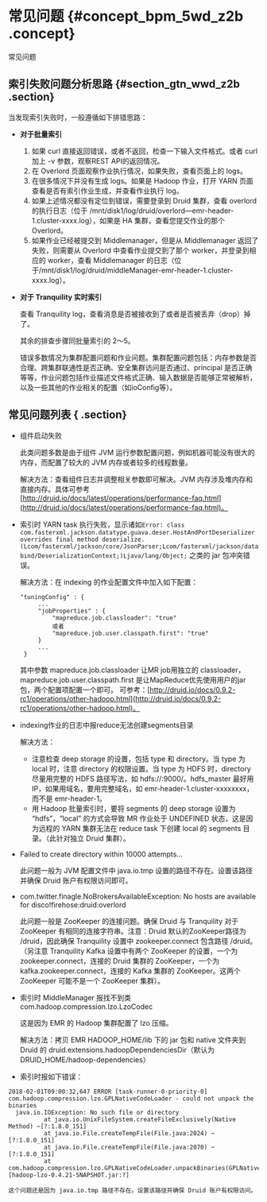 # 常见问题 {#concept_bpm_5wd_z2b .concept}

常见问题

## 索引失败问题分析思路 {#section_gtn_wwd_z2b .section}

当发现索引失败时，一般遵循如下排错思路：

-   **对于批量索引**
    1.  如果 curl 直接返回错误，或者不返回，检查一下输入文件格式。或者 curl 加上 -v 参数，观察REST API的返回情况。
    2.  在 Overlord 页面观察作业执行情况，如果失败，查看页面上的 logs。
    3.  在很多情况下并没有生成 logs。如果是 Hadoop 作业，打开 YARN 页面查看是否有索引作业生成，并查看作业执行 log。
    4.  如果上述情况都没有定位到错误，需要登录到 Druid 集群，查看 overlord 的执行日志（位于 /mnt/disk1/log/druid/overlord—emr-header-1.cluster-xxxx.log），如果是 HA 集群，查看您提交作业的那个 Overlord。
    5.  如果作业已经被提交到 Middlemanager，但是从 Middlemanager 返回了失败，则需要从 Overlord 中查看作业提交到了那个 worker，并登录到相应的 worker，查看 Middlemanager 的日志（位于/mnt/disk1/log/druid/middleManager-emr-header-1.cluster-xxxx.log）。
-   **对于 Tranquility 实时索引**

    查看 Tranquility log，查看消息是否被接收到了或者是否被丢弃（drop）掉了。

    其余的排查步骤同批量索引的 2～5。

    错误多数情况为集群配置问题和作业问题。集群配置问题包括：内存参数是否合理、跨集群联通性是否正确、安全集群访问是否通过、principal 是否正确等等，作业问题包括作业描述文件格式正确、输入数据是否能够正常被解析，以及一些其他的作业相关的配置（如ioConfig等）。


## 常见问题列表 { .section}

-   组件启动失败

    此类问题多数是由于组件 JVM 运行参数配置问题，例如机器可能没有很大的内存，而配置了较大的 JVM 内存或者较多的线程数量。

    解决方法：查看组件日志并调整相关参数即可解决。JVM 内存涉及堆内存和直接内存。具体可参考[http://druid.io/docs/latest/operations/performance-faq.html](http://druid.io/docs/latest/operations/performance-faq.html)。

-   索引时 YARN task 执行失败，显示诸如`Error: class com.fasterxml.jackson.datatype.guava.deser.HostAndPortDeserializer overrides final method deserialize.(Lcom/fasterxml/jackson/core/JsonParser;Lcom/fasterxml/jackson/databind/DeserializationContext;)Ljava/lang/Object;` 之类的 jar 包冲突错误。

    解决方法：在 indexing 的作业配置文件中加入如下配置：

    ```
    "tuningConfig" : {
         ...
         "jobProperties" : {
             "mapreduce.job.classloader": "true"
             或者
             "mapreduce.job.user.classpath.first": "true"
         }
         ...
     }
    ```

    其中参数 mapreduce.job.classloader 让MR job用独立的 classloader，mapreduce.job.user.classpath.first 是让MapReduce优先使用用户的jar包，两个配置项配置一个即可。 可参考：[http://druid.io/docs/0.9.2-rc1/operations/other-hadoop.html](http://druid.io/docs/0.9.2-rc1/operations/other-hadoop.html)。

-   indexing作业的日志中报reduce无法创建segments目录

    解决方法：

    -   注意检查 deep storage 的设置，包括 type 和 directory。当 type 为 local 时，注意 directory 的权限设置。当 type 为 HDFS 时，directory 尽量用完整的 HDFS 路径写法，如 hdfs://:9000/。hdfs\_master 最好用 IP，如果用域名，要用完整域名，如 emr-header-1.cluster-xxxxxxxx，而不是 emr-header-1。
    -   用 Hadoop 批量索引时，要将 segments 的 deep storage 设置为 “hdfs”，“local” 的方式会导致 MR 作业处于 UNDEFINED 状态，这是因为远程的 YARN 集群无法在 reduce task 下创建 local 的 segments 目录。（此针对独立 Druid 集群）。
-   Failed to create directory within 10000 attempts…

    此问题一般为 JVM 配置文件中 java.io.tmp 设置的路径不存在。设置该路径并确保 Druid 账户有权限访问即可。

-   com.twitter.finagle.NoBrokersAvailableException: No hosts are available for disco!firehose:druid:overlord

    此问题一般是 ZooKeeper 的连接问题。确保 Druid 与 Tranquility 对于 ZooKeeper 有相同的连接字符串。注意：Druid 默认的ZooKeeper路径为 /druid，因此确保 Tranquility 设置中 zookeeper.connect 包含路径 /druid。（另注意 Tranquility Kafka 设置中有两个 ZooKeeper 的设置，一个为 zookeeper.connect，连接的 Druid 集群的 ZooKeeper，一个为 kafka.zookeeper.connect，连接的 Kafka 集群的 ZooKeeper。这两个 ZooKeeper 可能不是一个 ZooKeeper 集群）。

-   索引时 MiddleManager 报找不到类 com.hadoop.compression.lzo.LzoCodec

    这是因为 EMR 的 Hadoop 集群配置了 lzo 压缩。

    解决方法：拷贝 EMR HADOOP\_HOME/lib 下的 jar 包和 native 文件夹到 Druid 的 druid.extensions.hadoopDependenciesDir（默认为 DRUID\_HOME/hadoop-dependencies）

-   索引时报如下错误：

```
2018-02-01T09:00:32,647 ERROR [task-runner-0-priority-0] com.hadoop.compression.lzo.GPLNativeCodeLoader - could not unpack the binaries
  java.io.IOException: No such file or directory
          at java.io.UnixFileSystem.createFileExclusively(Native Method) ~[?:1.8.0_151]
          at java.io.File.createTempFile(File.java:2024) ~[?:1.8.0_151]
          at java.io.File.createTempFile(File.java:2070) ~[?:1.8.0_151]
          at com.hadoop.compression.lzo.GPLNativeCodeLoader.unpackBinaries(GPLNativeCodeLoader.java:115) [hadoop-lzo-0.4.21-SNAPSHOT.jar:?]
```

    这个问题还是因为 java.io.tmp 路径不存在。设置该路径并确保 Druid 账户有权限访问。


